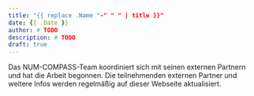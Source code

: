 ```yaml
---
title: "{{ replace .Name "-" " " | title }}"
date: {{ .Date }}
author: # TODO
description: # TODO
draft: true
---
```


Das NUM-COMPASS-Team koordiniert sich mit seinen externen Partnern und hat die Arbeit begonnen. Die teilnehmenden externen Partner und weitere Infos werden regelmäßig auf dieser Webseite aktualisiert.